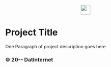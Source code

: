 <p align="center">
  <img src="https://datinternet.nl/media/datinternet/branding/datlogo.svg" height="30">
</p>

# Project Title

One Paragraph of project description goes here
### © 20-- DatInternet
